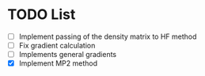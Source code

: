 # TODO List

- [ ] Implement passing of the density matrix to HF method
- [ ] Fix gradient calculation
- [ ] Implements general gradients
- [x] Implement MP2 method
